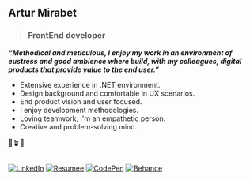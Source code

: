 
## Artur Mirabet
> ### FrontEnd developer

*__“Methodical and meticulous, I enjoy my work in an environment of eustress and good ambience where build, with my colleagues, digital products that provide value to the end user.”__*

- Extensive experience in .NET environment.
- Design background and comfortable in UX scenarios.
- End product vision and user focused.
- I enjoy development methodologies.
- Loving teamwork, I'm an empathetic person.
- Creative and problem-solving mind.

🌱🪴🌳
##
[![LinkedIn](https://img.shields.io/badge/LinkedIn-0A66C2?style=for-the-badge&logo=LinkedIn&logoColor=white)](https://linkedin.com/in/amirabet) [![Resumee](https://img.shields.io/badge/Resume-CCCCCC?style=for-the-badge&logo=Read.cv&logoColor=black)](https://amirabet.github.io/am_cv/index_en.html) [![CodePen](https://img.shields.io/badge/CodePen-000000?style=for-the-badge&logo=CodePen&logoColor=white)](https://codepen.io/amirabet) [![Behance](https://img.shields.io/badge/Behance-1769FF?style=for-the-badge&logo=Behance&logoColor=white)](https://www.behance.net/amirabet) 




<!--

[![saythanks](https://img.shields.io/badge/say-thanks-ff69b4.svg)](https://saythanks.io/to/kennethreitz)
**amirabet/amirabet** is a ✨ _special_ ✨ repository because its `README.md` (this file) appears on your GitHub profile.

Here are some ideas to get you started:

- 🔭 I’m currently working on ...
- 🌱 I’m currently learning ...
- 👯 I’m looking to collaborate on ...
- 🤔 I’m looking for help with ...
- 💬 Ask me about ...
- 📫 How to reach me: ...
- 😄 Pronouns: ...
- ⚡ Fun fact: ...
-->
